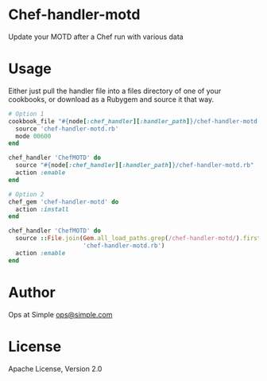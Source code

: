 # Chef-handler-motd
Update your MOTD after a Chef run with various data

# Usage
Either just pull the handler file into a files directory of one of your
cookbooks, or download as a Rubygem and source it that way.

```ruby
# Option 1
cookbook_file "#{node[:chef_handler][:handler_path]}/chef-handler-motd.rb" do
  source 'chef-handler-motd.rb'
  mode 00600
end

chef_handler 'ChefMOTD' do
  source "#{node[:chef_handler][:handler_path]}/chef-handler-motd.rb"
  action :enable
end

# Option 2
chef_gem 'chef-handler-motd' do
  action :install
end

chef_handler 'ChefMOTD' do
  source ::File.join(Gem.all_load_paths.grep(/chef-handler-motd/).first,
                     'chef-handler-motd.rb')
  action :enable
end
```

# Author
Ops at Simple <ops@simple.com>

# License
Apache License, Version 2.0

